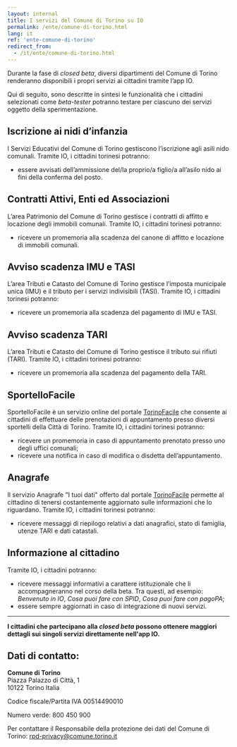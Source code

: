 ```yaml
---
layout: internal
title: I servizi del Comune di Torino su IO
permalink: /ente/comune-di-torino.html
lang: it
ref: 'ente-comune-di-torino'
redirect_from:
  - /it/ente/comune-di-torino.html
---
```


Durante la fase di *closed beta*, diversi dipartimenti del Comune di Torino renderanno disponibili i propri servizi ai cittadini tramite l’app IO. 

Qui di seguito, sono descritte in sintesi le funzionalità che i cittadini selezionati come *beta-tester* potranno testare per ciascuno dei servizi oggetto della sperimentazione. 

## Iscrizione ai nidi d’infanzia

I Servizi Educativi del Comune di Torino gestiscono l’iscrizione agli asili nido comunali. Tramite IO, i cittadini torinesi potranno:

* essere avvisati dell’ammissione del/la proprio/a figlio/a all’asilo nido ai fini della conferma del posto.

## Contratti Attivi, Enti ed Associazioni 

L’area Patrimonio del Comune di Torino gestisce i contratti di affitto e locazione degli immobili comunali. Tramite IO, i cittadini torinesi potranno:

* ricevere un promemoria alla scadenza del canone di affitto e locazione di immobili comunali.

## Avviso scadenza IMU e TASI

L’area Tributi e Catasto del Comune di Torino gestisce l’imposta municipale unica (IMU) e il tributo per i servizi indivisibili (TASI). Tramite IO, i cittadini torinesi potranno:

* ricevere un promemoria alla scadenza del pagamento di IMU e TASI.

## Avviso scadenza TARI

L’area Tributi e Catasto del Comune di Torino gestisce il tributo sui rifiuti (TARI). Tramite IO, i cittadini torinesi potranno: 

* ricevere un promemoria alla scadenza del pagamento della TARI.

## SportelloFacile

SportelloFacile è un servizio online del portale [TorinoFacile](https://servizi.torinofacile.it/) che consente ai cittadini di effettuare delle prenotazioni di appuntamento presso diversi sportelli della Città di Torino. Tramite IO, i cittadini torinesi potranno:

* ricevere un promemoria in caso di appuntamento prenotato presso uno degli uffici comunali;
* ricevere una notifica in caso di modifica o disdetta dell’appuntamento.

## Anagrafe

Il servizio Anagrafe "I tuoi dati" offerto dal portale [TorinoFacile](https://servizi.torinofacile.it/) permette al cittadino di tenersi costantemente aggiornato sulle informazioni che lo riguardano. Tramite IO, i cittadini torinesi potranno:

* ricevere messaggi di riepilogo relativi a dati anagrafici, stato di famiglia, utenze TARI e dati catastali.
 
## Informazione al cittadino

Tramite IO, i cittadini potranno:

* ricevere messaggi informativi a carattere istituzionale che li accompagneranno nel corso della beta. Tra questi, ad esempio: _Benvenuto in IO_, _Cosa puoi fare con SPID_, _Cosa puoi fare con pagoPA_;
* essere sempre aggiornati in caso di integrazione di nuovi servizi.

<hr class="my-5"/>

**I cittadini che partecipano alla _closed beta_ possono ottenere maggiori dettagli sui singoli servizi direttamente nell'app IO.**

## Dati di contatto:
**Comune di Torino**  
Piazza Palazzo di Città, 1  
10122 Torino Italia

Codice fiscale/Partita IVA 00514490010

Numero verde: 800 450 900

Per contattare il Responsabile della protezione dei dati del Comune di Torino: [rpd-privacy@comune.torino.it](mailto:rpd-privacy@comune.torino.it)
